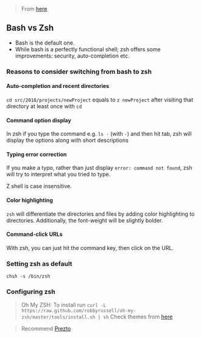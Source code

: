 > From [here](https://sunlightmedia.org/bash-vs-zsh/)

## Bash vs Zsh

- Bash is the default one.
- While bash is a perfectly functional shell; zsh offers some improvements: security, auto-completion etc.

### Reasons to consider switching from bash to zsh

#### Auto-completion and recent directories

`cd src/2018/projects/newProject` equals to `z newProject` after visiting that directory at least once with `cd`

#### Command option display

In zsh if you type the command e.g. `ls -` (with `-`) and then hit tab, zsh will display the options along with short descriptions

#### Typing error correction

If you make a typo, rather than just display `error: command not found`, zsh will try to interpret what you tried to type.

Z shell is case insensitive.

#### Color highlighting

`zsh` will differentiate the directories and files by adding color highlighting to directories. Additionally, the font-weight will be slightly bolder.

#### Command-click URLs

With zsh, you can just hit the command key, then click on the URL.

### Setting zsh as default

```
chsh -s /bin/zsh
```

### Configuring zsh

> Oh My ZSH: To install run `curl -L https://raw.github.com/robbyrussell/oh-my-zsh/master/tools/install.sh | sh` Check themes from [here](https://github.com/robbyrussell/oh-my-zsh/wiki/themes)


> Recommend [Prezto](https://github.com/sorin-ionescu/prezto)


